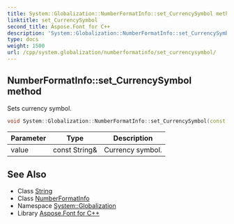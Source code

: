 ```yaml
---
title: System::Globalization::NumberFormatInfo::set_CurrencySymbol method
linktitle: set_CurrencySymbol
second_title: Aspose.Font for C++
description: 'System::Globalization::NumberFormatInfo::set_CurrencySymbol method. Sets currency symbol in C++.'
type: docs
weight: 1500
url: /cpp/system.globalization/numberformatinfo/set_currencysymbol/
---
```

## NumberFormatInfo::set_CurrencySymbol method


Sets currency symbol.

```cpp
void System::Globalization::NumberFormatInfo::set_CurrencySymbol(const String &value)
```


| Parameter | Type | Description |
| --- | --- | --- |
| value | const String\& | Currency symbol. |

## See Also

* Class [String](../../../system/string/)
* Class [NumberFormatInfo](../)
* Namespace [System::Globalization](../../)
* Library [Aspose.Font for C++](../../../)
